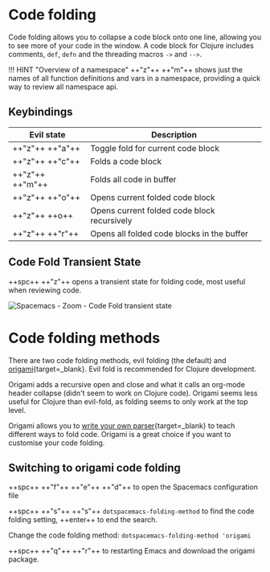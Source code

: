 # Code folding

Code folding allows you to collapse a code block onto one line, allowing you to see more of your code in the window.  A code block for Clojure includes comments, `def`, `defn` and the threading macros `->` and `-->`.

!!! HINT "Overview of a namespace"
    ++"z"++ ++"m"++ shows just the names of all function definitions and vars in a namespace, providing a quick way to review all namespace api.

## Keybindings

| Evil state      | Description                                 |
|-----------------|---------------------------------------------|
| ++"z"++ ++"a"++ | Toggle fold for current code block          |
| ++"z"++ ++"c"++ | Folds a code block                          |
| ++"z"++ ++"m"++ | Folds all code  in buffer                   |
| ++"z"++ ++"o"++ | Opens current folded code block             |
| ++"z"++ ++o++   | Opens current folded code block recursively |
| ++"z"++ ++"r"++ | Opens all folded code blocks in the buffer  |


## Code Fold Transient State

++spc++ ++"z"++ opens a transient state for folding code, most useful when reviewing code.

![Spacemacs - Zoom - Code Fold transient state](https://raw.githubusercontent.com/practicalli/graphic-design/live/editors/spacemacs/screenshots/spacemacs-zoom-fold-transient-state.png)


# Code folding methods

There are two code folding methods, evil folding (the default) and [origami](https://github.com/gregsexton/origami.el){target=_blank}.  Evil fold is recommended for Clojure development.

Origami adds a recursive open and close and what it calls an org-mode header collapse (didn't seem to work on Clojure code). Origami seems less useful for Clojure than evil-fold, as folding seems to only work at the top level.

Origami allows you to [write your own parser](https://github.com/gregsexton/origami.el#does-it-support-my-favourite-major-mode){target=_blank} to teach different ways to fold code.  Origami is a great choice if you want to customise your code folding.


## Switching to origami code folding

++spc++ ++"f"++ ++"e"++ ++"d"++ to open the Spacemacs configuration file

++spc++ ++"s"++ ++"s"++ `dotspacemacs-folding-method` to find the code folding setting, ++enter++ to end the search.

Change the code folding method: `dotspacemacs-folding-method 'origami`

++spc++ ++"q"++ ++"r"++ to restarting Emacs and download the origami package.
